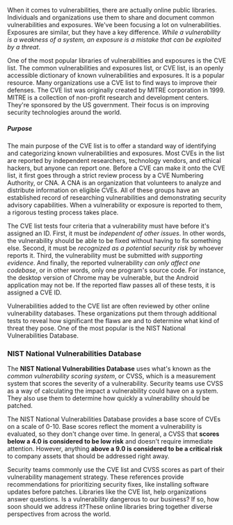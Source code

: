When it comes to vulnerabilities, there are actually online public libraries. Individuals and organizations use them to share and document common vulnerabilities and exposures. We've been focusing a lot on vulnerabilities. Exposures are similar, but they have a key difference. *While a vulnerability is a weakness of a system, an exposure is a mistake that can be exploited by a threat*.

One of the most popular libraries of vulnerabilities and exposures is the CVE list. The common vulnerabilities and exposures list, or CVE list, is an openly accessible dictionary of known vulnerabilities and exposures. It is a popular resource.
Many organizations use a CVE list to find ways to improve their defenses. The CVE list was originally created by MITRE corporation in 1999. MITRE is a collection of non-profit research and development centers. They're sponsored by the US government. Their focus is on improving security technologies around the world.

##### Purpose
The main purpose of the CVE list is to offer a standard way of identifying and categorizing known vulnerabilities and exposures. Most CVEs in the list are reported by independent researchers, technology vendors, and ethical hackers, but anyone can report one. Before a CVE can make it onto the CVE list, it first goes through a strict review process by a CVE Numbering Authority, or CNA.
A CNA is an organization that volunteers to analyze and distribute information on eligible CVEs. All of these groups have an established record of researching vulnerabilities and demonstrating security advisory capabilities. When a vulnerability or exposure is reported to them, a rigorous testing process takes place.

The CVE list tests four criteria that a vulnerability must have before it's assigned an ID. 
First, it must be *independent of other issues*. In other words, the vulnerability should be able to be fixed without having to fix something else. 
Second, it must be *recognized as a potential security risk* by whoever reports it. 
Third, the vulnerability must be submitted *with supporting evidence*.
And finally, the reported vulnerability *can only affect one codebase*, or in other words, only one program's source code. For instance, the desktop version of Chrome may be vulnerable, but the Android application may not be. If the reported flaw passes all of these tests, it is assigned a CVE ID.

Vulnerabilities added to the CVE list are often reviewed by other online vulnerability databases. These organizations put them through additional tests to reveal how significant the flaws are and to determine what kind of threat they pose. One of the most popular is the NIST National Vulnerabilities Database.

### NIST National Vulnerabilities Database

The **NIST National Vulnerabilities Database** uses what's known as the *common vulnerability scoring system*, or CVSS, which is a measurement system that scores the severity of a vulnerability. Security teams use CVSS as a way of calculating the impact a vulnerability could have on a system. They also use them to determine how quickly a vulnerability should be patched.

The NIST National Vulnerabilities Database provides a base score of CVEs on a scale of 0-10. Base scores reflect the moment a vulnerability is evaluated, so they don't change over time. In general, a CVSS that **scores below a 4.0 is considered to be low risk** and doesn't require immediate attention. However, anything **above a 9.0 is considered to be a critical risk** to company assets that should be addressed right away.

Security teams commonly use the CVE list and CVSS scores as part of their vulnerability management strategy. These references provide recommendations for prioritizing security fixes, like installing software updates before patches.
Libraries like the CVE list, help organizations answer questions. Is a vulnerability dangerous to our business? If so, how soon should we address it?These online libraries bring together diverse perspectives from across the world. 